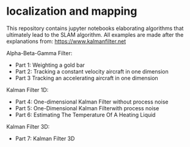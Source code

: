 # localization and mapping
This repository contains jupyter notebooks elaborating algorithms that ultimately lead to the SLAM algorithm.
All examples are made after the explanations from: https://www.kalmanfilter.net

Alpha-Beta-Gamma Filter:
* Part 1: Weighting a gold bar 
* Part 2: Tracking a constant velocity aircraft in one dimension
* Part 3 Tracking an accelerating aircraft in one dimension

Kalman Filter 1D:
* Part 4: One-dimensional Kalman Filter without process noise
* Part 5: One-Dimensional Kalman Filterwith process noise
* Part 6: Estimating The Temperature Of A Heating Liquid

Kalman Filter 3D:
* Part 7: Kalman Filter 3D

